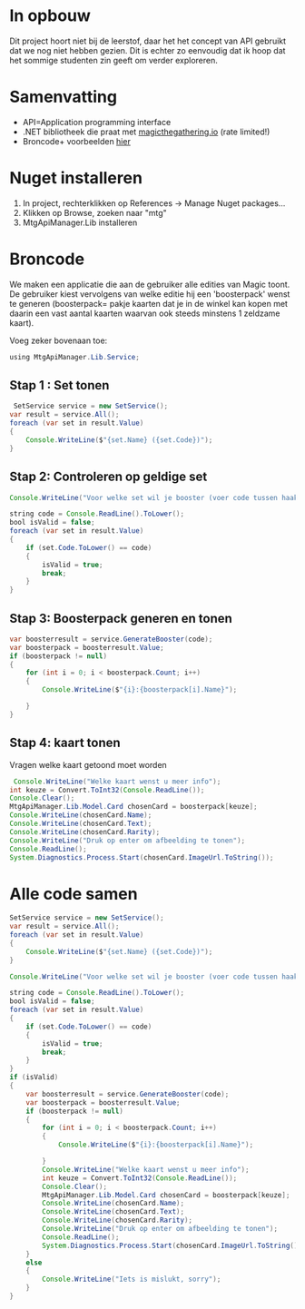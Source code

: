 # In opbouw
Dit project hoort niet bij de leerstof, daar het het concept van API gebruikt dat we nog niet hebben gezien. Dit is echter zo eenvoudig dat ik hoop dat het sommige studenten zin geeft om verder exploreren.

# Samenvatting

* API=Application programming interface
* .NET bibliotheek die praat met [magicthegathering.io](https://magicthegathering.io/)  (rate limited!)
* Broncode+ voorbeelden [hier](https://github.com/MagicTheGathering/mtg-sdk-dotnet)

# Nuget installeren

1. In project, rechterklikken op References ->  Manage Nuget packages…
2. Klikken op Browse, zoeken naar "mtg"
3. MtgApiManager.Lib installeren

# Broncode
We maken een applicatie die aan de gebruiker alle edities van Magic toont. De gebruiker kiest vervolgens van welke editie hij een 'boosterpack' wenst te generen (boosterpack= pakje kaarten dat je in de winkel kan kopen met daarin een vast aantal kaarten waarvan ook steeds minstens 1 zeldzame kaart).

Voeg zeker bovenaan toe:

```java
using MtgApiManager.Lib.Service;
```
## Stap 1 : Set tonen

```java
 SetService service = new SetService();
var result = service.All();
foreach (var set in result.Value)
{
    Console.WriteLine($"{set.Name} ({set.Code})");
}
```

## Stap 2: Controleren op geldige set
```java
Console.WriteLine("Voor welke set wil je booster (voer code tussen haakjes in)?");

string code = Console.ReadLine().ToLower();
bool isValid = false;
foreach (var set in result.Value)
{
    if (set.Code.ToLower() == code)
    {
        isValid = true;
        break;
    }
}
```
## Stap 3: Boosterpack generen en tonen

```java
var boosterresult = service.GenerateBooster(code);
var boosterpack = boosterresult.Value;
if (boosterpack != null)
{
    for (int i = 0; i < boosterpack.Count; i++)
    {
        Console.WriteLine($"{i}:{boosterpack[i].Name}");

    }
}
```

## Stap 4: kaart tonen
Vragen welke kaart getoond moet worden

```java
 Console.WriteLine("Welke kaart wenst u meer info");
int keuze = Convert.ToInt32(Console.ReadLine());
Console.Clear();
MtgApiManager.Lib.Model.Card chosenCard = boosterpack[keuze];
Console.WriteLine(chosenCard.Name);
Console.WriteLine(chosenCard.Text);
Console.WriteLine(chosenCard.Rarity);
Console.WriteLine("Druk op enter om afbeelding te tonen");
Console.ReadLine();
System.Diagnostics.Process.Start(chosenCard.ImageUrl.ToString());
```

# Alle code samen

```java
SetService service = new SetService();
var result = service.All();
foreach (var set in result.Value)
{
    Console.WriteLine($"{set.Name} ({set.Code})");
}

Console.WriteLine("Voor welke set wil je booster (voer code tussen haakjes in)?");

string code = Console.ReadLine().ToLower();
bool isValid = false;
foreach (var set in result.Value)
{
    if (set.Code.ToLower() == code)
    {
        isValid = true;
        break;
    }
}
if (isValid)
{
    var boosterresult = service.GenerateBooster(code);
    var boosterpack = boosterresult.Value;
    if (boosterpack != null)
    {
        for (int i = 0; i < boosterpack.Count; i++)
        {
            Console.WriteLine($"{i}:{boosterpack[i].Name}");

        }
        Console.WriteLine("Welke kaart wenst u meer info");
        int keuze = Convert.ToInt32(Console.ReadLine());
        Console.Clear();
        MtgApiManager.Lib.Model.Card chosenCard = boosterpack[keuze];
        Console.WriteLine(chosenCard.Name);
        Console.WriteLine(chosenCard.Text);
        Console.WriteLine(chosenCard.Rarity);
        Console.WriteLine("Druk op enter om afbeelding te tonen");
        Console.ReadLine();
        System.Diagnostics.Process.Start(chosenCard.ImageUrl.ToString());
    }
    else
    {
        Console.WriteLine("Iets is mislukt, sorry");
    }
}
```